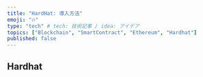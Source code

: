 ```yaml
---
title: "HardHat: 導入方法"
emoji: "🔥"
type: "tech" # tech: 技術記事 / idea: アイデア
topics: ["Blockchain", "SmartContract", "Ethereum", "Hardhat"]
published: false
---
```

## Hardhat
